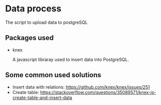 # Data process

The script to upload data to postgreSQL

## Packages used
- knex

  A javascript libraray used to insert data into PostgreSQL.

## Some common used solutions

- Insert data with relations: https://github.com/knex/knex/issues/251
- Create table: https://stackoverflow.com/questions/35089571/knex-js-create-table-and-insert-data
